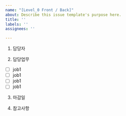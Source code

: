 ```yaml
---
name: "[Level_0 Front / Back]"
about: Describe this issue template's purpose here.
title: ''
labels: ''
assignees: ''

---
```


1. 담당자


2. 담당업무
- [ ] job1
- [ ] job1
- [ ] job1
- [ ] job1

3. 마감일


4. 참고사항
